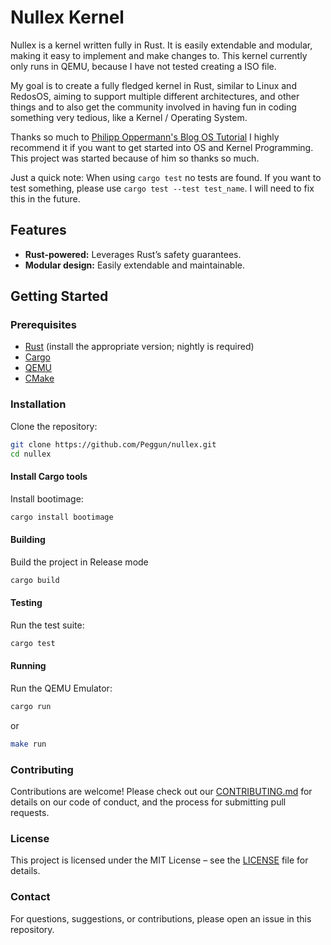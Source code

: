 # Nullex Kernel

Nullex is a kernel written fully in Rust. It is easily extendable and modular, making it easy to implement and make changes to. 
This kernel currently only runs in QEMU, because I have not tested creating a ISO file.

My goal is to create a fully fledged kernel in Rust, similar to Linux and RedosOS, aiming to support multiple different architectures, and other things
and to also get the community involved in having fun in coding something very tedious, like a Kernel / Operating System.

Thanks so much to [Philipp Oppermann's Blog OS Tutorial](https://os.phil-opp.com/) I highly recommend it if you want to get started into OS and Kernel Programming.
This project was started because of him so thanks so much.

Just a quick note: When using `cargo test` no tests are found. If you want to test something, please use `cargo test --test test_name`. I will need to fix this in the future.

## Features

- **Rust-powered:** Leverages Rust’s safety guarantees.
- **Modular design:** Easily extendable and maintainable.

## Getting Started

### Prerequisites

- [Rust](https://www.rust-lang.org/tools/install) (install the appropriate version; nightly is required)
- [Cargo](https://doc.rust-lang.org/cargo/)
- [QEMU](https://www.qemu.org/download/)
- [CMake](https://cmake.org/download)

### Installation

Clone the repository:

```bash
git clone https://github.com/Peggun/nullex.git
cd nullex
```

#### Install Cargo tools
Install bootimage:
```bash
cargo install bootimage
```

#### Building
Build the project in Release mode
```bash
cargo build
```

#### Testing
Run the test suite:
```bash
cargo test
```

#### Running
Run the QEMU Emulator:
```bash
cargo run
```
or
```bash
make run
```

### Contributing
Contributions are welcome! Please check out our [CONTRIBUTING.md](https://github.com/Peggun/nullex/blob/master/CONTRIBUTING.md) for details on our code of conduct, and the process for submitting pull requests.

### License
This project is licensed under the MIT License – see the [LICENSE](https://github.com/Peggun/nullex/blob/master/LICENSE) file for details.

### Contact
For questions, suggestions, or contributions, please open an issue in this repository.